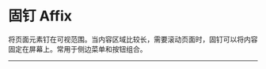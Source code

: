 # 固钉 Affix

将页面元素钉在可视范围。当内容区域比较长，需要滚动页面时，固钉可以将内容固定在屏幕上。常用于侧边菜单和按钮组合。

---

<script setup>
import AffixBasicUse from "./component/affix-basic-use.md"
import AffixTop from "./component/affix-top.md"
import AffixBottom from "./component/affix-bottom.md"
import AffixCb from "./component/affix-cb.md"
import AffixTarget from "./component/affix-target.md"
import AffixApi from "./component/affix-api.md"
</script>

<affix-basic-use />
<affix-top />
<affix-bottom />
<affix-cb />
<affix-target />
<affix-api />
